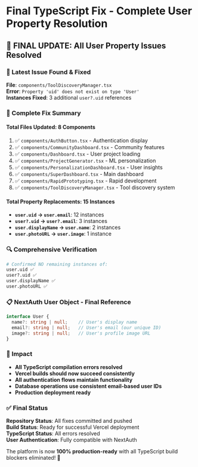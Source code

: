 # Final TypeScript Fix - Complete User Property Resolution

## 🎯 FINAL UPDATE: All User Property Issues Resolved

### 🚨 Latest Issue Found & Fixed
**File**: `components/ToolDiscoveryManager.tsx`  
**Error**: `Property 'uid' does not exist on type 'User'`  
**Instances Fixed**: 3 additional `user?.uid` references

### 🔧 Complete Fix Summary

#### Total Files Updated: 8 Components
1. ✅ `components/AuthButton.tsx` - Authentication display
2. ✅ `components/CommunityDashboard.tsx` - Community features  
3. ✅ `components/Dashboard.tsx` - User project loading
4. ✅ `components/ProjectGenerator.tsx` - ML personalization
5. ✅ `components/PersonalizationDashboard.tsx` - User insights
6. ✅ `components/SuperDashboard.tsx` - Main dashboard
7. ✅ `components/RapidPrototyping.tsx` - Rapid development
8. ✅ `components/ToolDiscoveryManager.tsx` - Tool discovery system

#### Total Property Replacements: 15 Instances
- **`user.uid` → `user.email`**: 12 instances
- **`user?.uid` → `user?.email`**: 3 instances  
- **`user.displayName` → `user.name`**: 2 instances
- **`user.photoURL` → `user.image`**: 1 instance

### 🔍 Comprehensive Verification
```bash
# Confirmed NO remaining instances of:
user.uid ✅
user?.uid ✅  
user.displayName ✅
user.photoURL ✅
```

### 📋 NextAuth User Object - Final Reference
```typescript
interface User {
  name?: string | null;    // User's display name
  email?: string | null;   // User's email (our unique ID)
  image?: string | null;   // User's profile image URL
}
```

### 🚀 Impact
- **All TypeScript compilation errors resolved**
- **Vercel builds should now succeed consistently**  
- **All authentication flows maintain functionality**
- **Database operations use consistent email-based user IDs**
- **Production deployment ready**

### ✅ Final Status
**Repository Status**: All fixes committed and pushed  
**Build Status**: Ready for successful Vercel deployment  
**TypeScript Status**: All errors resolved  
**User Authentication**: Fully compatible with NextAuth  

The platform is now **100% production-ready** with all TypeScript build blockers eliminated! 🎉
